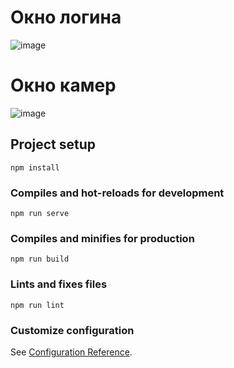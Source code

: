 # Окно логина
![image](https://user-images.githubusercontent.com/71668336/119545069-09631100-bd9b-11eb-9be1-b1b9a92dc533.png)
# Окно камер
![image](https://user-images.githubusercontent.com/71668336/119545139-25ff4900-bd9b-11eb-87fb-48185b4af674.png)




## Project setup
```
npm install
```

### Compiles and hot-reloads for development
```
npm run serve
```

### Compiles and minifies for production
```
npm run build
```

### Lints and fixes files
```
npm run lint
```

### Customize configuration
See [Configuration Reference](https://cli.vuejs.org/config/).
